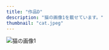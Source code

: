 ```yaml
---
title: "作品D"
description: "猫の画像1を載せています。"
thumbnail: "cat.jpeg"
---
```


![猫の画像1](/images/cat.jpeg)
